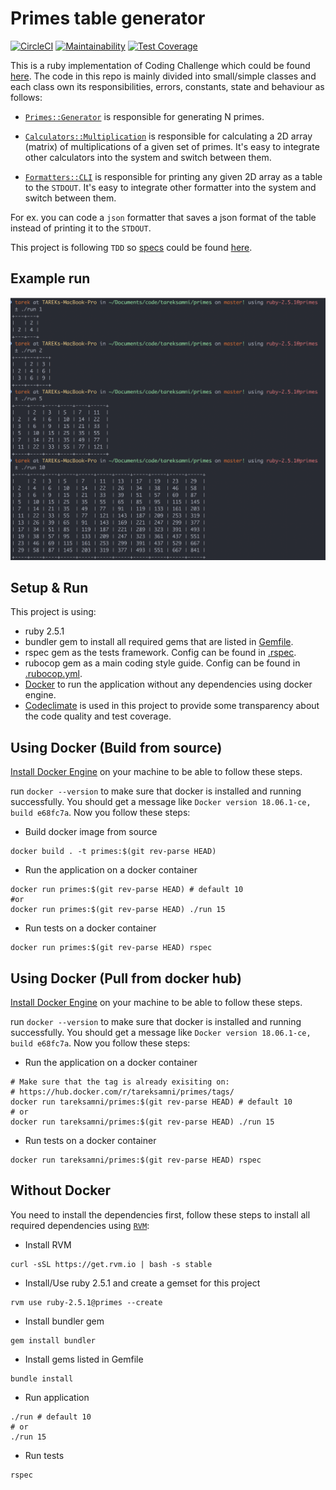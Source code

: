 # Primes table generator

[![CircleCI](https://circleci.com/gh/tareksamni/primes.svg?style=svg)](https://circleci.com/gh/tareksamni/primes)
[![Maintainability](https://api.codeclimate.com/v1/badges/3f293158d55acc67fbf2/maintainability)](https://codeclimate.com/github/tareksamni/primes/maintainability)
[![Test Coverage](https://api.codeclimate.com/v1/badges/3f293158d55acc67fbf2/test_coverage)](https://codeclimate.com/github/tareksamni/primes/test_coverage)

This is a ruby implementation of Coding Challenge which could be found [here][13].
The code in this repo is mainly divided into small/simple classes and each class own its responsibilities, errors, constants, state and behaviour as follows:

+ [`Primes::Generator`][1] is responsible for generating N primes.

+ [`Calculators::Multiplication`][2] is responsible for calculating a 2D array (matrix) of multiplications of a given set of primes. It's easy to integrate other calculators into the system and switch between them.

+ [`Formatters::CLI`][3] is responsible for printing any given 2D array as a table to the `STDOUT`. It's easy to integrate other formatter into the system and switch between them.

For ex. you can code a `json` formatter that saves a json format of the table instead of printing it to the `STDOUT`.

This project is following `TDD` so [specs][4] could be found [here][5].

## Example run

[![EXAMPLE](https://github.com/tareksamni/primes/raw/master/assets/example.png)](https://github.com/tareksamni/primes)

## Setup & Run

This project is using:

+ ruby 2.5.1
+ bundler gem to install all required gems that are listed in [Gemfile][6].
+ rspec gem as the tests framework. Config can be found in [.rspec][7].
+ rubocop gem as a main coding style guide. Config can be found in [.rubocop.yml][8].
+ [Docker][9] to run the application without any dependencies using docker engine.
+ [Codeclimate][12] is used in this project to provide some transparency about the code quality and test coverage.

## Using Docker (Build from source)

[Install Docker Engine][10] on your machine to be able to follow these steps.

run `docker --version` to make sure that docker is installed and running successfully. You should get a message like `Docker version 18.06.1-ce, build e68fc7a`. Now you follow these steps:

+ Build docker image from source

```shell
docker build . -t primes:$(git rev-parse HEAD)
```

+ Run the application on a docker container

```shell
docker run primes:$(git rev-parse HEAD) # default 10
#or
docker run primes:$(git rev-parse HEAD) ./run 15
```

+ Run tests on a docker container

```shell
docker run primes:$(git rev-parse HEAD) rspec
```

## Using Docker (Pull from docker hub)

[Install Docker Engine][10] on your machine to be able to follow these steps.

run `docker --version` to make sure that docker is installed and running successfully. You should get a message like `Docker version 18.06.1-ce, build e68fc7a`. Now you follow these steps:

+ Run the application on a docker container

```shell
# Make sure that the tag is already exisiting on:
# https://hub.docker.com/r/tareksamni/primes/tags/
docker run tareksamni/primes:$(git rev-parse HEAD) # default 10
# or
docker run tareksamni/primes:$(git rev-parse HEAD) ./run 15
```

+ Run tests on a docker container

```shell
docker run tareksamni/primes:$(git rev-parse HEAD) rspec
```

## Without Docker

You need to install the dependencies first, follow these steps to install all required dependencies using [`RVM`][11]:

+ Install RVM

```shell
curl -sSL https://get.rvm.io | bash -s stable
```

+ Install/Use ruby 2.5.1 and create a gemset for this project

```shell
rvm use ruby-2.5.1@primes --create
```

+ Install bundler gem

```shell
gem install bundler
```

+ Install gems listed in Gemfile

```shell
bundle install
```

+ Run application

```shell
./run # default 10
# or
./run 15
```

+ Run tests

```shell
rspec
```

[1]: https://github.com/tareksamni/primes/blob/master/app/primes/generator.rb
[2]: https://github.com/tareksamni/primes/blob/master/app/calculators/multiplication.rb
[3]: https://github.com/tareksamni/primes/blob/master/app/formatters/cli.rb
[4]: http://rspec.info/
[5]: https://github.com/tareksamni/primes/tree/master/spec
[6]: https://github.com/tareksamni/primes/blob/master/Gemfile
[7]: https://github.com/tareksamni/primes/blob/master/.rspec
[8]: https://github.com/tareksamni/primes/blob/master/.rubocop.yml
[9]: https://www.docker.com/
[10]: https://docs.docker.com/docker-for-mac/install/
[11]: https://rvm.io/rvm/install
[12]: http://codeclimate.com/
[13]: https://github.com/tareksamni/primes/blob/master/CHALLENGE.md
